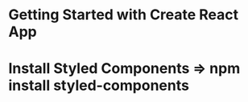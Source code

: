 # Getting Started with Create React App

# Install Styled Components => npm install styled-components
